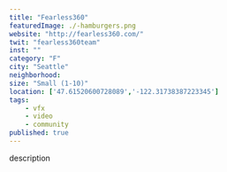 ```yaml
---
title: "Fearless360"
featuredImage: ./-hamburgers.png
website: "http://fearless360.com/"
twit: "fearless360team"
inst: ""
category: "F"
city: "Seattle"
neighborhood:
size: "Small (1-10)"
location: ['47.61520600728089','-122.31738387223345']
tags:
    - vfx
    - video
    - community
published: true
---
```


description
